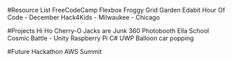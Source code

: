 #Resource List
FreeCodeCamp
Flexbox Froggy
Grid Garden
Edabit
Hour Of Code - December
Hack4Kids - Milwaukee - Chicago




#Projects
Hi Ho Cherry-O
Jacks are Junk
360 Photobooth
Ella School
Cosmic Battle - Unity
Raspberry Pi C# UWP Balloon car popping


#Future
Hackathon
AWS Summit
